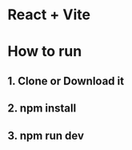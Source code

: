 # React + Vite

# How to run 
 ## 1. Clone or Download it
 ## 2. npm install
 ## 3. npm run dev
 

 
